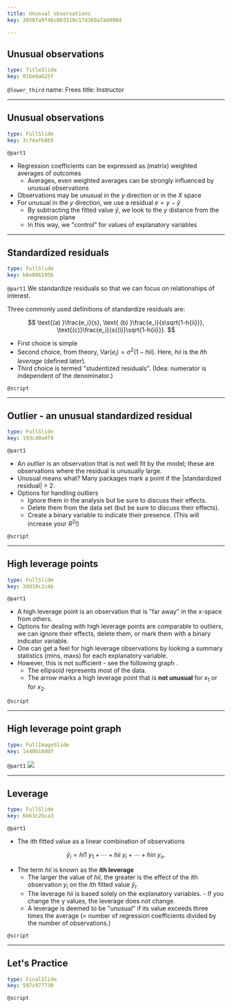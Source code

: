 ```yaml
---
title: Unusual observations
key: 3958fa9f4bc063310c17d368a7ad400d

---
```

## Unusual observations

```yaml
type: TitleSlide
key: 016e8a625f
```





`@lower_third`
name: Frees
title: Instructor




---
## Unusual observations

```yaml
type: FullSlide
key: 3cf4afb8b5
```

`@part1`
- Regression coefficients can be expressed as (matrix) weighted averages of outcomes
    - Averages, even weighted averages can be strongly influenced by unusual observations
- Observations may be unusual in the *y* direction or in the *X* space
- For unusual in the *y* direction, we use a residual $e = y - \hat{y}$
    - By subtracting the fitted value $\hat{y}$, we look to the *y* distance from the regression plane
    - In this way, we "control" for values of explanatory variables








---
## Standardized residuals

```yaml
type: FullSlide
key: b8e806195b
```

`@part1`
We standardize residuals so that we can focus on relationships of interest.

Three commonly used definitions of standardize residuals are:

$$
\text{(a) }\frac{e_i}{s}, \text{ (b) }\frac{e_i}{s\sqrt{1-h{ii}}}, \text{(c)}\frac{e_i}{s{(i)}\sqrt{1-h{ii}}}.
$$

- First choice is simple
- Second choice, from theory, $\text{Var}(e_i)=\sigma ^{2}(1-h{ii}).$ Here, $h{ii}$ is the *i*th *leverage* (defined later).
- Third choice is termed "studentized residuals".  (Idea: numerator is independent of the denominator.)





`@script`




---
## Outlier - an unusual standardized residual

```yaml
type: FullSlide
key: 193c40a4f8
```

`@part1`
- An *outlier* is an observation that is not well fit by the model; these are observations where the residual is unusually large.
- Unusual means what?  Many packages mark a point if the |standardized residual| > 2.
- Options for handling outliers
    - Ignore them in the analysis but be sure to discuss their effects.
    - Delete them from the data set (but be sure to discuss their effects).
    - Create a binary variable to indicate their presence. (This will increase your $R^2$!)





`@script`




---
## High leverage points

```yaml
type: FullSlide
key: 2dd10c2c4b
```

`@part1`
- A high leverage point is an observation that is "far away" in the $x$-space from others.
- Options for dealing with high leverage points are comparable to outliers, we can ignore their effects, delete them, or mark them with a binary indicator variable.
- One can get a feel for high leverage observations by looking a summary statistics (mins, maxs) for each explanatory variable.
- However, this is not sufficient - see the following graph .
    - The ellipsoid represents most of the data. 
    - The arrow marks a high leverage point that is **not unusual** for $x_1$ or for $x_2$.





`@script`




---
## High leverage point graph

```yaml
type: FullImageSlide
key: 1440b16ddf
```

`@part1`
![](https://assets.datacamp.com/production/repositories/2610/datasets/e1c25a0bc2ed021b66e7a333ef7cd02b41e35416/Ch4HighLeverage.png)








---
## Leverage

```yaml
type: FullSlide
key: 6b63c2bca3
```

`@part1`
- The *i*th fitted value as a linear combination of observations

$$
\hat{y}_{i} = h{i1} ~y_1 + \cdots+h{ii}~y_i+\cdots+h{in}~y_n.
$$

- The term $h{ii}$ is known as the ***i*th leverage**
    - The larger the value of $h{ii}$, the greater is the effect of the *i*th observation $y_i$ on the *i*th fitted value $\hat{y}_i$.
    - The leverage  $h{ii}$ is based solely on the explanatory variables. 
           - If you change the y values, the leverage does not change.
    - A leverage is deemed to be "unusual" if its value exceeds three times the average (= number of regression coefficients divided by the number of observations.)





`@script`




---
## Let's Practice

```yaml
type: FinalSlide
key: 597c977730
```






`@script`



